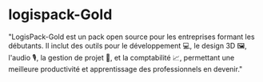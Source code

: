 # logispack-Gold
"LogisPack-Gold est un pack open source pour les entreprises formant les débutants. Il inclut des outils pour le développement 💻, le design 3D 🖼️, l'audio 🎙️, la gestion de projet 📅, et la comptabilité 📈, permettant une meilleure productivité et apprentissage des professionnels en devenir."
